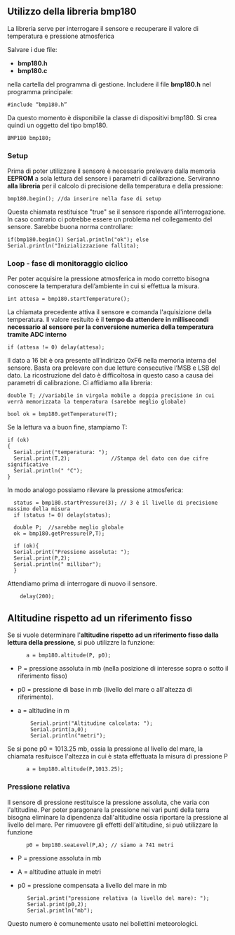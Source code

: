 ## Utilizzo della libreria bmp180

La libreria serve per interrogare il sensore e recuperare il valore di temperatura e pressione atmosferica

Salvare i due file:

- **bmp180.h**
- **bmp180.c**

nella cartella del programma di gestione.  Includere il file **bmp180.h** nel programma principale:

    #include “bmp180.h”   
    
Da questo momento è disponibile la classe di dispositivi bmp180. Si crea quindi un oggetto del tipo bmp180.

    BMP180 bmp180;
    
### Setup
    
Prima di poter utilizzare il sensore è necessario prelevare dalla memoria **EEPROM** a sola lettura del sensore i parametri di calibrazione. Serviranno **alla libreria** per il calcolo di precisione della temperatura e della pressione:

    bmp180.begin(); //da inserire nella fase di setup 

Questa chiamata restituisce "true" se il sensore risponde all'interrogazione. In caso contrario ci potrebbe essere un problema nel collegamento del sensore. Sarebbe buona norma controllare:

    if(bmp180.begin()) Serial.println("ok"); else Serial.println("Inizializzazione fallita);
    
### Loop - fase di monitoraggio ciclico 
    
Per poter acquisire la pressione atmosferica in modo corretto bisogna conoscere la temperatura dell’ambiente in cui si effettua la misura. 

    int attesa = bmp180.startTemperature();

La chiamata precedente attiva il sensore e comanda l'aquisizione della temperatura. Il valore resituito è il **tempo da attendere in millisecondi necessario al sensore per la conversione numerica della temperatura tramite ADC interno** 

    if (attesa != 0) delay(attesa);

Il dato a 16 bit è ora presente all’indirizzo 0xF6 nella memoria interna del sensore. Basta ora prelevare con due letture consecutive l’MSB e LSB del dato. La ricostruzione del dato è difficoltosa in questo caso a causa dei parametri di calibrazione. Ci affidiamo alla libreria:

    double T; //variabile in virgola mobile a doppia precisione in cui verrà memorizzata la temperatura (sarebbe meglio globale)
    
    bool ok = bmp180.getTemperature(T);
  
Se la lettura va a buon fine, stampiamo T:

    if (ok)
    {
      Serial.print("temperatura: ");
      Serial.print(T,2);             //Stampa del dato con due cifre significative
      Serial.println(" °C");
    }

In modo analogo possiamo rilevare la pressione atmosferica:
      
      status = bmp180.startPressure(3); // 3 è il livello di precisione massimo della misura
      if (status != 0) delay(status);
      
      double P;  //sarebbe meglio globale
      ok = bmp180.getPressure(P,T);

      if (ok){
      Serial.print("Pressione assoluta: ");
      Serial.print(P,2);
      Serial.println(" millibar");
      }

Attendiamo prima di interrogare di nuovo il sensore.

        delay(200);
        
## Altitudine rispetto ad un riferimento fisso        

Se si vuole determinare l'**altitudine rispetto ad un riferimento fisso dalla lettura della pressione**, si può utilizzre la funzione: 
 

          a = bmp180.altitude(P, p0);

- P = pressione assoluta in mb (nella posizione di interesse sopra o sotto il riferimento fisso)
- p0 = pressione di base in mb (livello del mare o all'altezza di riferimento).
- a = altitudine in m

          Serial.print("Altitudine calcolata: ");
          Serial.print(a,0);
          Serial.println("metri");
          
 Se si pone p0 = 1013.25 mb, ossia la pressione al livello del mare, la chiamata resituisce l'altezza in cui è stata effettuata la misura di pressione P
 
          a = bmp180.altitude(P,1013.25);
 
 ### Pressione relativa        

Il sensore di pressione restituisce la pressione assoluta, che varia con l'altitudine. Per poter paragonare la pressione nei vari punti della terra bisogna eliminare la dipendenza dall'altitudine ossia riportare la pressione al livello del mare. Per rimuovere gli effetti dell'altitudine, si può utilizzare la funzione
    

          p0 = bmp180.seaLevel(P,A); // siamo a 741 metri 
          
 - P = pressione assoluta in mb 
 - A = altitudine attuale in metri
 - p0 = pressione compensata a livello del mare in mb
          
          Serial.print("pressione relativa (a livello del mare): ");
          Serial.print(p0,2);
          Serial.println("mb");
          
Questo numero è comunemente usato nei bollettini meteorologici.
  
